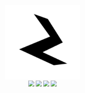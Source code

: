 <div align="center">
    <a href="https://www.1m0-dev.ml"><img src="https://raw.githubusercontent.com/toorusr/1m0.de/master/source/img/icon/logo.png" width="200px" /></a>
    <br>
    <img src="https://img.shields.io/badge/docs-incomplete-orange.svg" />
    <img src="https://img.shields.io/badge/version-0.0.28-blue.svg" />
    <a href="https://travis-ci.org/toorusr/1m0.de"><img src="https://api.travis-ci.org/toorusr/1m0.de.svg?branch=master" /></a>
    <a href="https://www.1m0-dev.ml"><img src="https://img.shields.io/badge/site-online-green.svg" /></a>
</div>
